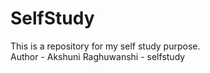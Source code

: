 # SelfStudy
This is a repository for my self study purpose.
<br>
Author - Akshuni Raghuwanshi - selfstudy
